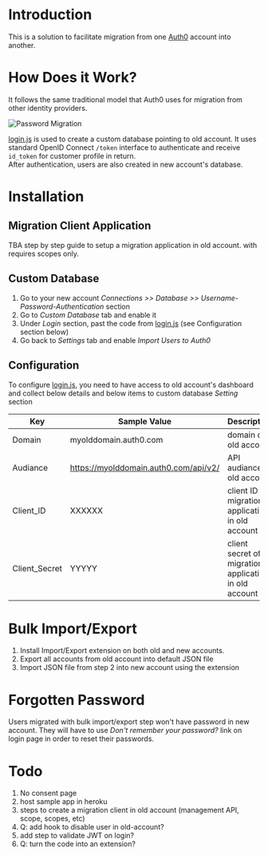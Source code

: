 Introduction
============

This is a solution to facilitate migration from one [Auth0](www.auth0.com) account into another.


How Does it Work?
=================

It follows the same traditional model that Auth0 uses for migration from other identity providers. 

![Password Migration](https://cdn.auth0.com/content/email-wall/use-cases/database-migration/database-migration-logic.png)

 
[login.js](login.js) is used to create a custom database pointing to old account. 
It uses standard OpenID Connect `/token` interface to authenticate and receive `id_token` for customer profile in return.  
After authentication, users are also created in new account's database.


Installation
============

Migration Client Application
----------------------------
TBA step by step guide to setup a migration application in old account. with requires scopes only.
 
Custom Database
---------------

1. Go to your new account *Connections >> Database >> Username-Password-Authentication* section 
2. Go to *Custom Database* tab and enable it
3. Under *Login* section, past the code from [login.js](login.js) (see Configuration section below)
4. Go back to *Settings* tab and enable *Import Users to Auth0* 
 
Configuration
-------------
To configure [login.js](login.js), you need to have access to old account's dashboard and collect below details and
 below items to custom database *Setting* section

| Key | Sample Value | Description |
|-----|-------|-------------|
|Domain|myolddomain.auth0.com|domain of old account|
|Audiance|https://myolddomain.auth0.com/api/v2/|API audiance of old account|
|Client_ID|XXXXXX|client ID of migration application in old account|
|Client_Secret|YYYYY|client secret of migration application in old account|

Bulk Import/Export
==================
1. Install Import/Export extension on both old and new accounts. 
2. Export all accounts from old account into default JSON file
3. Import JSON file from step 2 into new account using the extension
 

Forgotten Password
==================
Users migrated with bulk import/export step won't have password in new account. 
They will have to use *Don't remember your password?* link on login page in order to reset their passwords.


Todo
====

1. No consent page
2. host sample app in heroku
3. steps to create a migration client in old account (management API, scope, scopes, etc)
4. Q: add hook to disable user in old-account?
5. add step to validate JWT on login? 
6. Q: turn the code into an extension?
  